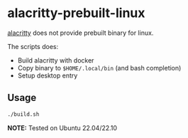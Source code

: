 # alacritty-prebuilt-linux

[alacritty](https://github.com/alacritty/alacritty) does not provide prebuilt binary for linux.

The scripts does:

- Build alacritty with docker
- Copy binary to `$HOME/.local/bin` (and bash completion)
- Setup desktop entry

## Usage

```bash
./build.sh
```

**NOTE:** Tested on Ubuntu 22.04/22.10
